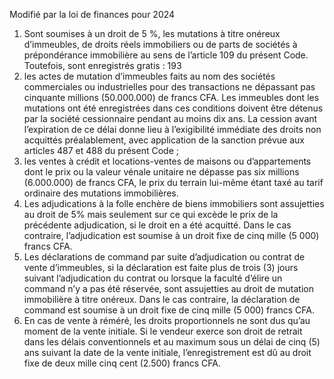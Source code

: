 Modifié par la loi de finances pour 2024
1) Sont soumises à un droit de 5 %, les mutations à titre onéreux d’immeubles, de droits réels immobiliers ou de parts de sociétés à prépondérance immobilière au sens de l’article 109 du présent Code.
Toutefois, sont enregistrés gratis :
193
1) les actes de mutation d’immeubles faits au nom des sociétés commerciales
ou industrielles pour des transactions ne dépassant pas cinquante millions (50.000.000) de francs CFA. Les immeubles dont les mutations ont été enregistrées dans ces conditions doivent être détenus par la société cessionnaire pendant au moins dix ans. La cession avant l’expiration de ce délai donne lieu à l’exigibilité immédiate des droits non acquittés préalablement, avec application de la sanction prévue aux articles 487 et 488 du présent Code ;
2) les ventes à crédit et locations-ventes de maisons ou d’appartements dont
le prix ou la valeur vénale unitaire ne dépasse pas six millions (6.000.000) de francs CFA, le prix du terrain lui-même étant taxé au tarif ordinaire des mutations immobilières.
2) Les adjudications à la folle enchère de biens immobiliers sont assujetties au droit de
5% mais seulement sur ce qui excède le prix de la précédente adjudication, si le droit en a été acquitté.
Dans le cas contraire, l’adjudication est soumise à un droit fixe de cinq mille (5 000) francs CFA.
3) Les déclarations de command par suite d’adjudication ou contrat de vente
d’immeubles, si la déclaration est faite plus de trois (3) jours suivant l’adjudication du contrat ou lorsque la faculté d’élire un command n’y a pas été réservée, sont assujetties au droit de mutation immobilière à titre onéreux.
Dans le cas contraire, la déclaration de command est soumise à un droit fixe de cinq mille (5 000) francs CFA.
4) En cas de vente à réméré, les droits proportionnels ne sont dus qu’au moment de
la vente initiale. Si le vendeur exerce son droit de retrait dans les délais conventionnels et au  maximum  sous  un  délai  de  cinq  (5)  ans  suivant  la  date  de  la  vente  initiale, l’enregistrement est dû au droit fixe de deux mille cinq cent (2.500) francs CFA.